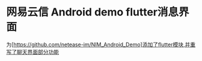 # 网易云信 Android demo flutter消息界面

为[https://github.com/netease-im/NIM_Android_Demo]添加了flutter模块,并重写了聊天界面部分功能